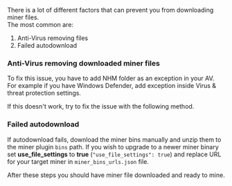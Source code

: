 There is a lot of different factors that can prevent you from downloading miner files.<br>
The most common are:
1. Anti-Virus removing files
2. Failed autodownload

### Anti-Virus removing downloaded miner files

To fix this issue, you have to add NHM folder as an exception in your AV.<br>
For example if you have Windows Defender, add exception inside Virus & threat protection settings.

If this doesn't work, try to fix the issue with the following method.

### Failed autodownload
If autodownload fails, download the miner bins manually and unzip them to the miner plugin `bins` path.
If you wish to upgrade to a newer miner binary set **use_file_settings** to **true** (`"use_file_settings": true`) and replace URL for your target miner in `miner_bins_urls.json` file.



After these steps you should have miner file downloaded and ready to mine.
